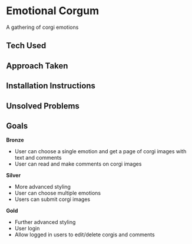 # Emotional Corgum
A gathering of corgi emotions

## Tech Used

## Approach Taken

## Installation Instructions

## Unsolved Problems

## Goals

**Bronze**
- User can choose a single emotion and get a page of corgi images with text and comments
- User can read and make comments on corgi images

**Silver**
- More advanced styling
- User can choose multiple emotions
- Users can submit corgi images

**Gold**
- Further advanced styling
- User login
- Allow logged in users to edit/delete corgis and comments
